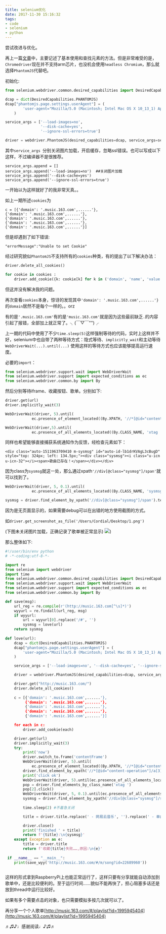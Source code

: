 ```yaml
---
title: selenium优化
date: 2017-11-30 15:16:32
tags: 
- code
- selenium
- python
---
```


尝试改进与优化。

 

再上一篇[文章](https://minatsuki-yui.github.io/2017/11/27/selenium&wyy/)中，主要记述了基本使用和查找元素的方法。但是非常难受的是，`Chromedriver`现在并不支持arm芯片，也没机会使用`headless Chromium`，那么就选择`PhantomJS`代替吧。

初始化:

```python
from selenium.webdriver.common.desired_capabilities import DesiredCapabilities

dcap = dict(DesiredCapabilities.PHANTOMJS)
dcap["phantomjs.page.settings.userAgent"] = (
        'user-agent="Mozilla/5.0 (Macintosh; Intel Mac OS X 10_13_1) AppleWebKit/537.36 (KHTML, like Gecko) Chrome/62.0.3202.94 Safari/537.36"'
    )

service_args = ['--load-images=no', 
				'--disk-cache=yes', 
				'--ignore-ssl-errors=true']

driver = webdriver.PhantomJS(desired_capabilities=dcap, service_args=service_args)
```

其中`service_args `分别关闭图片加载，开启缓存，忽略ssl错误。也可以写成以下这样，不过编译器不是很推荐。

```
service_args.append = []
service_args.append('--load-images=no')  ##关闭图片加载
service_args.append('--disk-cache=yes') 
service_args.append('--ignore-ssl-errors=true')
```

一开始以为这样就好了的我非常天真。。

如上一期所述`cookies`为

```
c = [{'domain': '.music.163.com',......'},  
{'domain': '.music.163.com',......'},  
{'domain': '.music.163.com',......'},  
{'domain': '.music.163.com',......'},  
{'domain': '.music.163.com',......'}]  
```
但是却遇到了如下错误:  

`"errorMessage":"Unable to set Cookie"`

经过研究貌似`PhantomJS`不支持所有的`cookies`种类，有的提出了以下解决办法：

```python
driver.delete_all_cookies()

for cookie in cookies :
    driver.add_cookie({k: cookie[k] for k in ('domain', 'name', 'value', 'path', 'expiry') if k in cookie})
```

但这并没有解决我的问题。

再次查看`cookies`本身，惊讶的发现其中`'domain': '.music.163.com',......'}`的`domain`居然不是每个一样的。。orz

有的是`'.music.163.com'`有的是`'music.163.com'`就是因为这些最前缺乏`.`的内容引起了报错，全部加上就正常了。╮(￣▽￣"")╭


上一期的代码中使用了不少`time.sleep(5)`这样强制等待的代码，实时上这样并不好，selenium中也自带了两种等待方式：隐式等待、`implicitly_wait`和主动等待`WebDriverWait(...).until(...)`
使用这样的等待方式也应该能够提高运行速度。

必要的`import`：

```python
from selenium.webdriver.support.wait import WebDriverWait
from selenium.webdriver.support import expected_conditions as ec
from selenium.webdriver.common.by import By
```

然后分别等待iframe、收藏按钮、歌单。分别如下:

```python
driver.get(url)
driver.implicitly_wait(3)
```

```python
WebDriverWait(driver, 5).until(
            ec.presence_of_element_located((By.XPATH, '//*[@id="content-operation"]/a[3]')))
```

```python            
WebDriverWait(driver,5).until(
			ec.presence_of_all_elements_located((By.CLASS_NAME, 'xtag ')))
```
同样也希望能够直接捕获系统通知作为反馈，经检查元素如下：

`<div class="auto-1511963709410 m-sysmsg" id="auto-id-lb1drKVAgL3cBugD" style="top: 324px; left: 134.5px;"><div class="sysmsg"><i class="u-icn u-icn-32"></i><span>歌曲已存在！</span></div></div>`

因为class为`sysmsg`就这一处，那么通过xpath`'//div[@class="sysmsg"]/span'`就可以找到了。

```python
WebDriverWait(driver, 5, 0.1).until(
			ec.presence_of_all_elements_located((By.CLASS_NAME, 'sysmsg')))

sysmsg = driver.find_element_by_xpath('//div[@class="sysmsg"]/span').text
```
因为是无页面显示的，如果需要debug可以在出错的地方使用截图的方式。

如`driver.get_screenshot_as_file('/Users/Cordial/Desktop/1.png')`

(下图未关闭图片加载，正确记录了歌单被正常显示)
![](./0.jpg))


那么整体如下:

```python
#!/user/bin/env python
# -*-coding:utf-8-*-

import re
from selenium import webdriver
import time
from selenium.webdriver.common.desired_capabilities import DesiredCapabilities
from selenium.webdriver.support.wait import WebDriverWait
from selenium.webdriver.support import expected_conditions as ec
from selenium.webdriver.common.by import By

def save(msg):
	url_reg = re.compile(r'(http://music.163.com[^\s]*)')
    wyyurl = re.findall(url_reg, msg)
    if wyyurl:
    	url = wyyurl[0].replace('/#', '')
    	sysmsg = love(url)
    return sysmsg
    
def love(url):
    dcap = dict(DesiredCapabilities.PHANTOMJS)
    dcap["phantomjs.page.settings.userAgent"] = (
        'user-agent="Mozilla/5.0 (Macintosh; Intel Mac OS X 10_13_1) AppleWebKit/537.36 (KHTML, like Gecko) Chrome/62.0.3202.94 Safari/537.36"'
    )

    service_args = ['--load-images=no', '--disk-cache=yes', '--ignore-ssl-errors=true']

    driver = webdriver.PhantomJS(desired_capabilities=dcap, service_args=service_args)

    driver.get("http://music.163.com/")
    driver.delete_all_cookies()
    
    c = [{'domain': '.music.163.com',......'},  
		 {'domain': '.music.163.com',......'},  
		 {'domain': '.music.163.com',......'},  
		 {'domain': '.music.163.com',......'},  
		 {'domain': '.music.163.com',......'}]  

    for each in c:
        driver.add_cookie(each)

    driver.get(url)
    driver.implicitly_wait(3)
    try:
        print('now')
        driver.switch_to.frame('contentFrame')
        WebDriverWait(driver, 5).until(
            ec.presence_of_element_located((By.XPATH, '//*[@id="content-operation"]/a[3]')))
        driver.find_element_by_xpath('//*[@id="content-operation"]/a[3]').click()
        print('click ok')
        WebDriverWait(driver, 5).until(ec.presence_of_all_elements_located((By.CLASS_NAME, 'xtag ')))
        pop = driver.find_elements_by_class_name('xtag ')
        pop[2].click()
        WebDriverWait(driver, 5, 0.1).until(ec.presence_of_all_elements_located((By.CLASS_NAME, 'sysmsg')))
        sysmsg = driver.find_element_by_xpath('//div[@class="sysmsg"]/span').text
        
        time.sleep(2) #不着急关闭

        title = driver.title.replace(' - 网易云音乐', '').replace(' - 单曲', '')

        driver.close()
        print('finished ' + title)
        return f'{title}:\n{sysmsg}'
    except Exception as e:
        title = driver.title
        return f'收藏{title}失败……,原因:\n{e}'
        
 if __name__ == "__main__":
    print(save_wyy('http://music.163.com/#/m/song?id=22689960'))
    
```
这样的形式拿到RaspberryPi上也能正常运行了，这样只要有分享就能自动添加到歌单中，还是比较便利的。至于运行时间……貌似不能再快了，担心阻塞多话还是放到thread中运行比较好。

如果有多个需要点击的对象，也只需要模拟多按几次就可以了。

再分享一个个人歌单[http://music.163.com/#/playlist?id=1995945404](http://music.163.com/#/playlist?id=1995945404)

♬♫♪♩感谢阅读♩♪♫♬



